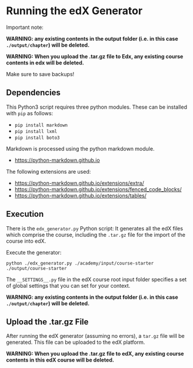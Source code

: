 # Running the edX Generator

Important note:

**WARNING: any existing contents in the output folder (i.e. in this case `./output/chapter`) will be deleted.**

**WARNING: When you upload the .tar.gz file to Edx, any existing course contents in edx will be deleted.**

Make sure to save backups!

## Dependencies

This Python3 script requires three python modules. These can be installed with `pip` as follows:

* `pip install markdown`
* `pip install lxml`
* `pip install boto3`

Markdown is processed using the python markdown module.
- https://python-markdown.github.io

The following extensions are used:
- https://python-markdown.github.io/extensions/extra/
- https://python-markdown.github.io/extensions/fenced_code_blocks/
- https://python-markdown.github.io/extensions/tables/


## Execution

There is the `edx_generator.py` Python script:
It generates all the edX files which comprise the course, including the `.tar.gz` file for the import of the course into edX.

Execute the generator:
```
python ./edx_generator.py ./academy/input/course-starter ./output/course-starter
```

The `__SETTINGS__.py` file in the edX course root input folder specifies a set of global settings that you can set for your context. 

**WARNING: any existing contents in the output folder (i.e. in this case `./output/chapter`) will be deleted.**

## Upload the .tar.gz File

After running the edX generator (assuming no errors), a `tar.gz` file will be generated. This file can be uploaded to the edX platform.

**WARNING: When you upload the .tar.gz file to edX, any existing course contents in this edX course will be deleted.**
